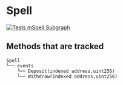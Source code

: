 # Spell
[![Tests mSpell Subgraph](https://github.com/Abracadabra-money/abracadabra-subgraph/actions/workflows/mspell-test.yml/badge.svg)](https://github.com/Abracadabra-money/abracadabra-subgraph/actions/workflows/mspell-test.yml)

## Methods that are tracked

```
Spell
└── events
    └── Deposit(indexed address,uint256)
    └── Withdraw(indexed address,uint256)
```
